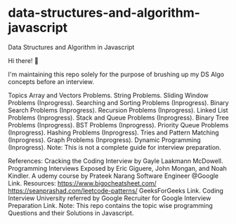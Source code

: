 # data-structures-and-algorithm-javascript
Data Structures and Algorithm in Javascript

Hi there! 👋

I'm maintaining this repo solely for the purpose of brushing up my DS Algo concepts before an interview.

Topics
Array and Vectors Problems.
String Problems.
Sliding Window Problems (Inprogress).
Searching and Sorting Problems (Inprogress).
Binary Search Problems (Inprogress).
Recursion Problems (Inprogress).
Linked List Problems (Inprogress).
Stack and Queue Problems (Inprogress).
Binary Tree Problems (Inprogress).
BST Problems (Inprogress).
Priority Queue Problems (Inprogress).
Hashing Problems (Inprogress).
Tries and Pattern Matching (Inprogress).
Graph Problems (Inprogress).
Dynamic Programming (Inprogress).
Note: This is not a complete guide for interview preparation.

References:
Cracking the Coding Interview by Gayle Laakmann McDowell.
Programming Interviews Exposed by Eric Giguere, John Mongan, and Noah Kindler.
A udemy course by Prateek Narang Software Engineer @Google Link.
Resources:
https://www.bigocheatsheet.com/
https://seanprashad.com/leetcode-patterns/
GeeksForGeeks Link.
Coding Interview University referred by Google Recruiter for Google Interview Preparation Link.
Note: This repo contains the topic wise programming Questions and their Solutions in Javascript.
